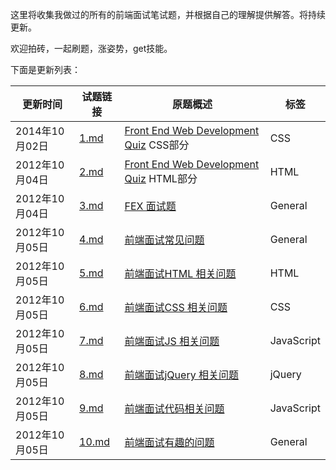 这里将收集我做过的所有的前端面试笔试题，并根据自己的理解提供解答。将持续更新。

欢迎拍砖，一起刷题，涨姿势，get技能。

下面是更新列表：

|更新时间|试题链接|原题概述|标签|
|---|---|---|---|
|2014年10月02日|  [1.md](https://github.com/paddingme/Front-end-Web-Development-Interview-Question/blob/master/1.md) |[Front End Web Development Quiz](http://davidshariff.com/quiz/) CSS部分| CSS |
|2012年10月04日|[2.md](https://github.com/paddingme/Front-end-Web-Development-Interview-Question/blob/master/2.md)|[Front End Web Development Quiz](http://davidshariff.com/quiz/) HTML部分| HTML |
|2012年10月04日|[3.md](https://github.com/paddingme/Front-end-Web-Development-Interview-Question/blob/master/3.md)|[FEX 面试题](https://github.com/fex-team/interview-questions)| General|
|2012年10月05日|[4.md](https://github.com/paddingme/Front-end-Web-Development-Interview-Question/blob/master/4.md)|[前端面试常见问题](https://github.com/darcyclarke/Front-end-Developer-Interview-Questions#general)| General|
|2012年10月05日|[5.md](https://github.com/paddingme/Front-end-Web-Development-Interview-Question/blob/master/5.md)|[前端面试HTML 相关问题](https://github.com/darcyclarke/Front-end-Developer-Interview-Questions#html)| HTML|
|2012年10月05日|[6.md](https://github.com/paddingme/Front-end-Web-Development-Interview-Question/blob/master/6.md)|[前端面试CSS 相关问题](https://github.com/darcyclarke/Front-end-Developer-Interview-Questions#css)| CSS |
|2012年10月05日|[7.md](https://github.com/paddingme/Front-end-Web-Development-Interview-Question/blob/master/7.md)|[前端面试JS 相关问题](https://github.com/darcyclarke/Front-end-Developer-Interview-Questions$jc)|JavaScript|
|2012年10月05日|[8.md](https://github.com/paddingme/Front-end-Web-Development-Interview-Question/blob/master/8.md)|[前端面试jQuery 相关问题](https://github.com/darcyclarke/Front-end-Developer-Interview-Questions#jquery)|jQuery|
|2012年10月05日|[9.md](https://github.com/paddingme/Front-end-Web-Development-Interview-Question/blob/master/9.md)|[前端面试代码相关问题](https://github.com/darcyclarke/Front-end-Developer-Interview-Questions#jscode)|JavaScript|
|2012年10月05日|[10.md](https://github.com/paddingme/Front-end-Web-Development-Interview-Question/blob/master/10.md)|[前端面试有趣的问题](https://github.com/darcyclarke/Front-end-Developer-Interview-Questions#fun)| General|



<!-- todo:
    1. 总结html中css,js加载顺序规律
    2. 总结`display:none`和`visibility:hidden`的区别以及图片的加载 -->